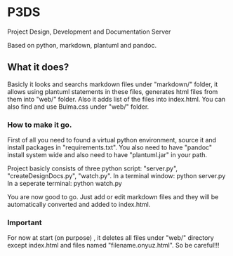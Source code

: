 # P3DS
Project Design, Development and Documentation Server

Based on python, markdown, plantuml and pandoc. 

## What it does?
Basicly it looks and searchs markdown files under "markdown/" folder, it allows using plantuml statements in these files, generates html files from them into "web/" folder. Also it adds list of the files into index.html. You can also find and use Bulma.css under "web/" folder.
### How to make it go.
First of all you need to found a virtual python environment, source it and install packages in "requirements.txt". You also need to have "pandoc" install system wide and also need to have "plantuml.jar" in your path.

Project basicly consists of three python script: "server.py", "createDesignDocs.py", "watch.py".
In a terminal window:
  python server.py
In a seperate terminal:
  python watch.py

You are now good to go. Just add or edit markdown files and they will be automatically converted and added to index.html.

### Important
For now at start (on purpose) , it deletes all files under "web/" directory except index.html and files named "filename.onyuz.html". So be careful!!!

